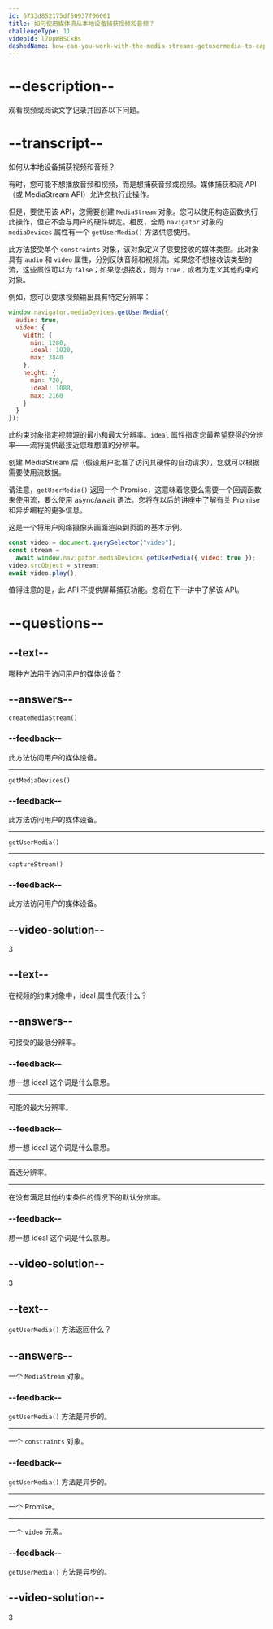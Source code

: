 ```yaml
---
id: 6733d852175df50937f06061
title: 如何使用媒体流从本地设备捕获视频和音频？
challengeType: 11
videoId: l7DpWBSCkBs
dashedName: how-can-you-work-with-the-media-streams-getusermedia-to-capture-video-and-audio-from-a-local-device
---
```


# --description--

观看视频或阅读文字记录并回答以下问题。

# --transcript--

如何从本地设备捕获视频和音频？

有时，您可能不想播放音频和视频，而是想捕获音频或视频。媒体捕获和流 API（或 MediaStream API）允许您执行此操作。

但是，要使用该 API，您需要创建 `MediaStream` 对象。您可以使用构造函数执行此操作，但它不会与用户的硬件绑定。相反，全局 `navigator` 对象的 `mediaDevices` 属性有一个 `getUserMedia()` 方法供您使用。

此方法接受单个 `constraints` 对象，该对象定义了您要接收的媒体类型。此对象具有 `audio` 和 `video` 属性，分别反映音频和视频流。如果您不想接收该类型的流，这些属性可以为 `false`；如果您想接收，则为 `true`；或者为定义其他约束的对象。

例如，您可以要求视频输出具有特定分辨率：

```js
window.navigator.mediaDevices.getUserMedia({
  audio: true,
  video: {
    width: {
      min: 1280,
      ideal: 1920,
      max: 3840
    },
    height: {
      min: 720,
      ideal: 1080,
      max: 2160
    }
  }
});
```

此约束对象指定视频源的最小和最大分辨率。`ideal` 属性指定您最希望获得的分辨率——流将提供最接近您理想值的分辨率。

创建 MediaStream 后（假设用户批准了访问其硬件的自动请求），您就可以根据需要使用流数据。

请注意，`getUserMedia()` 返回一个 Promise，这意味着您要么需要一个回调函数来使用流，要么使用 async/await 语法。您将在以后的讲座中了解有关 Promise 和异步编程的更多信息。

这是一个将用户网络摄像头画面渲染到页面的基本示例。

```js
const video = document.querySelector("video");
const stream =
  await window.navigator.mediaDevices.getUserMedia({ video: true });
video.srcObject = stream;
await video.play();
```

值得注意的是，此 API 不提供屏幕捕获功能。您将在下一讲中了解该 API。

# --questions--

## --text--

哪种方法用于访问用户的媒体设备？

## --answers--

`createMediaStream()`

### --feedback--

此方法访问用户的媒体设备。

---

`getMediaDevices()`

### --feedback--

此方法访问用户的媒体设备。

---

`getUserMedia()`

---

`captureStream()`

### --feedback--

此方法访问用户的媒体设备。

## --video-solution--

3

## --text--

在视频的约束对象中，ideal 属性代表什么？

## --answers--

可接受的最低分辨率。

### --feedback--

想一想 ideal 这个词是什么意思。

---

可能的最大分辨率。

### --feedback--

想一想 ideal 这个词是什么意思。

---

首选分辨率。

---

在没有满足其他约束条件的情况下的默认分辨率。

### --feedback--

想一想 ideal 这个词是什么意思。

## --video-solution--

3

## --text--

`getUserMedia()` 方法返回什么？

## --answers--

一个 `MediaStream` 对象。

### --feedback--

`getUserMedia()` 方法是异步的。

---

一个 `constraints` 对象。

### --feedback--

`getUserMedia()` 方法是异步的。

---

一个 Promise。

---

一个 `video` 元素。

### --feedback--

`getUserMedia()` 方法是异步的。

## --video-solution--

3

